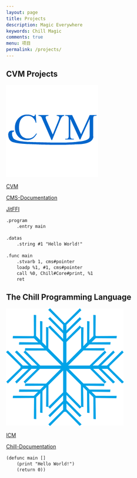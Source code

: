 ```yaml
---
layout: page
title: Projects
description: Magic Everywhere
keywords: Chill Magic
comments: true
menu: 项目
permalink: /projects/
---
```


## CVM Projects

[![](/images/icon-cvm.png)](https://github.com/CVM-Projects)

[CVM](https://github.com/CVM-Projects/CVM)

[CMS-Documentation](https://github.com/CVM-Projects/CMS-Documentation)

[JitFFI](https://github.com/CVM-Projects/JitFFI)

```
.program
	.entry main

.datas
	.string #1 "Hello World!"

.func main
	.stvarb 1, cms#pointer
	loadp %1, #1, cms#pointer
	call %0, Chill#Core#print, %1
	ret
```

## The Chill Programming Language

[![](/images/icon-chill.png)](https://github.com/Chill-Language)

[ICM](https://github.com/Chill-Language/ICM)

[Chill-Documentation](https://github.com/Chill-Language/Chill-Documentation)

```
(defunc main []
	(print "Hello World!")
	(return 0))
```
